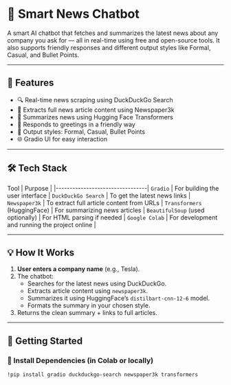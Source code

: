 # 🧠 Smart News Chatbot

A smart AI chatbot that fetches and summarizes the latest news about any company you ask for — all in real-time using free and open-source tools. It also supports friendly responses and different output styles like Formal, Casual, and Bullet Points.

---

## 📌 Features

- 🔍 Real-time news scraping using DuckDuckGo Search
- 📰 Extracts full news article content using Newspaper3k
- 🤖 Summarizes news using Hugging Face Transformers
- 💬 Responds to greetings in a friendly way
- 🎨 Output styles: Formal, Casual, Bullet Points
- 🌐 Gradio UI for easy interaction

---

## 🛠️ Tech Stack

   Tool                                        | Purpose |
                                    |---------------------------------|
 `Gradio`                          | For building the user interface |
 `DuckDuckGo Search`               | To get the latest news links |
 `Newspaper3k`                     | To extract full article content from URLs |
 `Transformers` (HuggingFace)      | For summarizing news articles |
 `BeautifulSoup` (used optionally) | For HTML parsing if needed |
 `Google Colab`                    | For development and running the project online |

---

## 💡 How It Works

1. **User enters a company name** (e.g., Tesla).
2. The chatbot:
   - Searches for the latest news using DuckDuckGo.
   - Extracts article content using `newspaper3k`.
   - Summarizes it using HuggingFace’s `distilbart-cnn-12-6` model.
   - Formats the summary in your chosen style.
3. Returns the clean summary + links to full articles.

---

## 🚀 Getting Started

### 🔧 Install Dependencies (in Colab or locally)

```bash
!pip install gradio duckduckgo-search newspaper3k transformers
